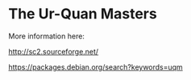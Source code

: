# The Ur-Quan Masters

More information here:

http://sc2.sourceforge.net/

https://packages.debian.org/search?keywords=uqm
